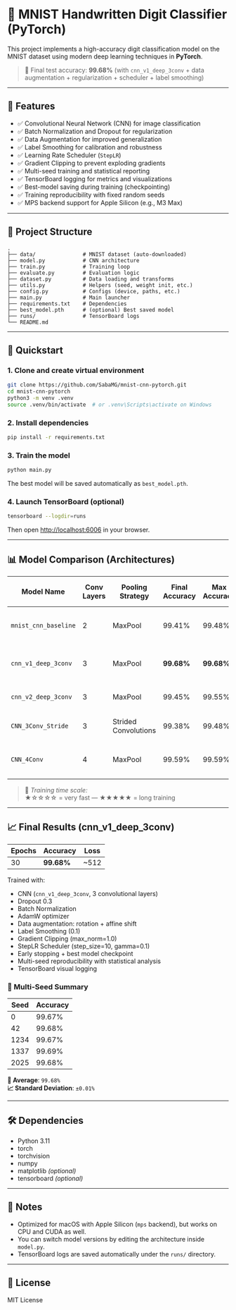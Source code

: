 # 🧠 MNIST Handwritten Digit Classifier (PyTorch)

This project implements a high-accuracy digit classification model on the MNIST dataset using modern deep learning techniques in **PyTorch**.

> 🎯 Final test accuracy: **99.68%** (with `cnn_v1_deep_3conv` + data augmentation + regularization + scheduler + label smoothing)

---

## 🚀 Features

- ✅ Convolutional Neural Network (CNN) for image classification  
- ✅ Batch Normalization and Dropout for regularization  
- ✅ Data Augmentation for improved generalization  
- ✅ Label Smoothing for calibration and robustness  
- ✅ Learning Rate Scheduler (`StepLR`)  
- ✅ Gradient Clipping to prevent exploding gradients  
- ✅ Multi-seed training and statistical reporting  
- ✅ TensorBoard logging for metrics and visualizations  
- ✅ Best-model saving during training (checkpointing)  
- ✅ Training reproducibility with fixed random seeds  
- ✅ MPS backend support for Apple Silicon (e.g., M3 Max)

---

## 📁 Project Structure

```
.
├── data/               # MNIST dataset (auto-downloaded)
├── model.py            # CNN architecture
├── train.py            # Training loop
├── evaluate.py         # Evaluation logic
├── dataset.py          # Data loading and transforms
├── utils.py            # Helpers (seed, weight init, etc.)
├── config.py           # Configs (device, paths, etc.)
├── main.py             # Main launcher
├── requirements.txt    # Dependencies
├── best_model.pth      # (optional) Best saved model
├── runs/               # TensorBoard logs
└── README.md
```

---

## 🧪 Quickstart

### 1. Clone and create virtual environment

```bash
git clone https://github.com/SabaMG/mnist-cnn-pytorch.git
cd mnist-cnn-pytorch
python3 -m venv .venv
source .venv/bin/activate  # or .venv\Scripts\activate on Windows
```

### 2. Install dependencies

```bash
pip install -r requirements.txt
```

### 3. Train the model

```bash
python main.py
```

The best model will be saved automatically as `best_model.pth`.

### 4. Launch TensorBoard (optional)

```bash
tensorboard --logdir=runs
```

Then open [http://localhost:6006](http://localhost:6006) in your browser.

---

## 📊 Model Comparison (Architectures)

| Model Name           | Conv Layers | Pooling Strategy     | Final Accuracy | Max Accuracy | Training Time (approx.) | Notes                                      |
|----------------------|-------------|-----------------------|----------------|--------------|--------------------------|--------------------------------------------|
| `mnist_cnn_baseline` | 2           | MaxPool               | 99.41%         | 99.48%       | ★★★☆☆                   | Baseline simple, robuste et efficace       |
| `cnn_v1_deep_3conv`  | 3           | MaxPool               | **99.68%**     | **99.68%**   | ★★★★☆                   | Meilleure performance + rapidité équilibrée|
| `cnn_v2_deep_3conv`  | 3           | MaxPool               | 99.45%         | 99.55%       | ★★★★☆                   | Très proche du meilleur, stable            |
| `CNN_3Conv_Stride`   | 3           | Strided Convolutions  | 99.38%         | 99.48%       | ★★☆☆☆                   | Le plus rapide à entraîner                 |
| `CNN_4Conv`          | 4           | MaxPool               | 99.59%         | 99.59%       | ★★★★★                   | Lourd, long à entraîner mais performant    |

> 🧪 *Training time scale:*  
> ★☆☆☆☆ = very fast — ★★★★★ = long training

---

## 📈 Final Results (cnn_v1_deep_3conv)

| Epochs | Accuracy | Loss     |
|--------|----------|----------|
| 30     | **99.68%** | ~512     |

Trained with:
- CNN (`cnn_v1_deep_3conv`, 3 convolutional layers)
- Dropout 0.3
- Batch Normalization
- AdamW optimizer
- Data augmentation: rotation + affine shift
- Label Smoothing (0.1)
- Gradient Clipping (max_norm=1.0)
- StepLR Scheduler (step_size=10, gamma=0.1)
- Early stopping + best model checkpoint
- Multi-seed reproducibility with statistical analysis
- TensorBoard visual logging

### 🎯 Multi-Seed Summary

| Seed   | Accuracy |
|--------|----------|
| 0      | 99.67%   |
| 42     | 99.68%   |
| 1234   | 99.67%   |
| 1337   | 99.69%   |
| 2025   | 99.68%   |

**📌 Average**: `99.68%`  
**📈 Standard Deviation**: `±0.01%`

---

## 🛠️ Dependencies

- Python 3.11
- torch
- torchvision
- numpy
- matplotlib *(optional)*
- tensorboard *(optional)*

---

## 📌 Notes

- Optimized for macOS with Apple Silicon (`mps` backend), but works on CPU and CUDA as well.
- You can switch model versions by editing the architecture inside `model.py`.
- TensorBoard logs are saved automatically under the `runs/` directory.

---

## 🪪 License

MIT License
